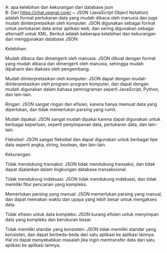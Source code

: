 A: apa kelebihan dan kekurangan dari database json<br />
B: Dari https://chat.openai.com/ 
~ JSON (JavaScript Object Notation) adalah format pertukaran data yang mudah dibaca oleh manusia dan juga mudah diinterpretasikan oleh komputer. JSON digunakan sebagai format untuk pertukaran data antar aplikasi web, dan sering digunakan sebagai alternatif untuk XML. Berikut adalah beberapa kelebihan dan kekurangan dari menggunakan database JSON:

Kelebihan:

Mudah dibaca dan dimengerti oleh manusia: JSON dibuat dengan format yang mudah dibaca dan dimengerti oleh manusia, sehingga mudah dipahami dan diakses oleh pengembang.

Mudah diinterpretasikan oleh komputer: JSON dapat dengan mudah diinterpretasikan oleh program-program komputer, dan dapat dengan mudah digunakan dalam bahasa pemrograman seperti JavaScript, Python, dan lain-lain.

Ringan: JSON sangat ringan dan efisien, karena hanya memuat data yang diperlukan, dan tidak memerlukan parsing yang rumit.

Mudah dipakai: JSON sangat mudah dipakai karena dapat digunakan untuk berbagai keperluan, seperti penyimpanan data, pertukaran data, dan lain-lain.

Fleksibel: JSON sangat fleksibel dan dapat digunakan untuk berbagai tipe data seperti angka, string, boolean, dan lain-lain.

Kekurangan:

Tidak mendukung transaksi: JSON tidak mendukung transaksi, dan tidak dapat dijalankan dalam lingkungan database transaksional.

Tidak mendukung indeksasi: JSON tidak mendukung indeksasi, dan tidak memiliki fitur pencarian yang kompleks.

Memerlukan parsing yang manual: JSON memerlukan parsing yang manual, dan dapat memakan waktu dan upaya yang lebih besar untuk mengakses data.

Tidak efisien untuk data kompleks: JSON kurang efisien untuk menyimpan data yang kompleks dan berukuran besar.

Tidak memiliki standar yang konsisten: JSON tidak memiliki standar yang konsisten, dan dapat berbeda-beda dari satu aplikasi ke aplikasi lainnya. Hal ini dapat menyebabkan masalah jika ingin mentransfer data dari satu aplikasi ke aplikasi lainnya.
